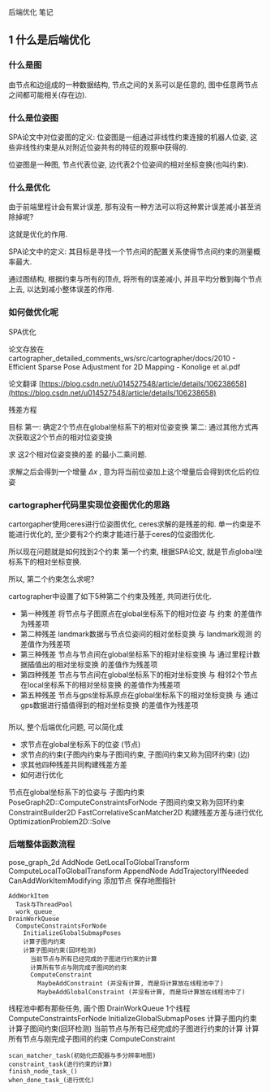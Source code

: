 后端优化 笔记

## 1 什么是后端优化

### 什么是图
由节点和边组成的一种数据结构, 节点之间的关系可以是任意的, 图中任意两节点之间都可能相关(存在边).

### 什么是位姿图
SPA论文中对位姿图的定义: 位姿图是一组通过非线性约束连接的机器人位姿, 这些非线性约束是从对附近位姿共有的特征的观察中获得的.

位姿图是一种图, 节点代表位姿, 边代表2个位姿间的相对坐标变换(也叫约束).

### 什么是优化
由于前端里程计会有累计误差, 那有没有一种方法可以将这种累计误差减小甚至消除掉呢?

这就是优化的作用. 

SPA论文中的定义: 其目标是寻找一个节点间的配置关系使得节点间约束的测量概率最大.

通过图结构, 根据约束与所有的顶点, 将所有的误差减小, 并且平均分散到每个节点上去, 以达到减小整体误差的作用.

### 如何做优化呢

SPA优化

论文存放在 cartographer_detailed_comments_ws/src/cartographer/docs/2010 - Efficient Sparse Pose Adjustment for 2D Mapping - Konolige et al.pdf

论文翻译 [https://blog.csdn.net/u014527548/article/details/106238658](https://blog.csdn.net/u014527548/article/details/106238658)

残差方程


目标
第一: 确定2个节点在global坐标系下的相对位姿变换
第二: 通过其他方式再次获取这2个节点的相对位姿变换

求 这2个相对位姿变换的差 的最小二乘问题.

求解之后会得到一个增量 $\Delta{x}$ , 意为将当前位姿加上这个增量后会得到优化后的位姿

### cartographer代码里实现位姿图优化的思路
cartorgapher使用ceres进行位姿图优化, ceres求解的是残差的和. 
单一约束是不能进行优化的, 至少要有2个约束才能进行基于ceres的位姿图优化.

所以现在问题就是如何找到2个约束
第一个约束, 根据SPA论文, 就是节点global坐标系下的相对坐标变换.

所以, 第二个约束怎么求呢?

cartographer中设置了如下5种第二个约束及残差, 共同进行优化.

- 第一种残差 将节点与子图原点在global坐标系下的相对位姿 与 约束 的差值作为残差项
- 第二种残差 landmark数据与节点位姿间的相对坐标变换 与 landmark观测 的差值作为残差项
- 第三种残差 节点与节点间在global坐标系下的相对坐标变换 与 通过里程计数据插值出的相对坐标变换 的差值作为残差项
- 第四种残差 节点与节点间在global坐标系下的相对坐标变换 与 相邻2个节点在local坐标系下的相对坐标变换 的差值作为残差项
- 第五种残差 节点与gps坐标系原点在global坐标系下的相对坐标变换 与 通过gps数据进行插值得到的相对坐标变换 的差值作为残差项

###
所以, 整个后端优化问题, 可以简化成
- 求节点在global坐标系下的位姿 (节点)
- 求节点的约束(子图内约束与子图间约束, 子图间约束又称为回环约束) (边) 
- 求其他四种残差共同构建残差方差
- 如何进行优化 

节点在global坐标系下的位姿与 子图内约束
  PoseGraph2D::ComputeConstraintsForNode
子图间约束又称为回环约束
  ConstraintBuilder2D
  FastCorrelativeScanMatcher2D
构建残差方差与进行优化
  OptimizationProblem2D::Solve


### 后端整体函数流程
pose_graph_2d
  AddNode
    GetLocalToGlobalTransform
      ComputeLocalToGlobalTransform
    AppendNode
      AddTrajectoryIfNeeded
      CanAddWorkItemModifying
      添加节点
      保存地图指针

    AddWorkItem
      Task与ThreadPool
      work_queue_
    DrainWorkQueue
      ComputeConstraintsForNode
        InitializeGlobalSubmapPoses
        计算子图内约束
        计算子图间约束(回环检测)
          当前节点与所有已经完成的子图进行约束的计算
          计算所有节点与刚完成子图间的约束
          ComputeConstraint
            MaybeAddConstraint (并没有计算, 而是将计算放在线程池中了)
            MaybeAddGlobalConstraint (并没有计算, 而是将计算放在线程池中了)


  线程池中都有那些任务, 画个图
    DrainWorkQueue 1个线程
      ComputeConstraintsForNode
        InitializeGlobalSubmapPoses
        计算子图内约束
        计算子图间约束(回环检测)
          当前节点与所有已经完成的子图进行约束的计算
          计算所有节点与刚完成子图间的约束
          ComputeConstraint

    scan_matcher_task(初始化匹配器与多分辨率地图)
    constraint_task(进行约束的计算)
    finish_node_task_()
    when_done_task_(进行优化)
